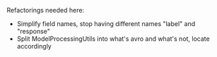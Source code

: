 Refactorings needed here:
- Simplify field names, stop having different names "label" and "response"
- Split ModelProcessingUtils into what's avro and what's not, locate accordingly
